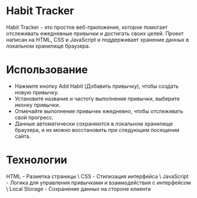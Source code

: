 # Habit Tracker

Habit Tracker - это простое веб-приложение, которое помогает отслеживать ежедневные привычки и достигать своих целей. Проект написан на HTML, CSS и JavaScript и поддерживает хранение данных в локальном хранилище браузера.

# Использование
 - Нажмите кнопку Add Habit (Добавить привычку), чтобы создать новую привычку.
 - Установите название и частоту выполнения привычки, выберите иконку привычки.
 - Отмечайте выполнение привычек ежедневно, чтобы отслеживать свой прогресс.
 - Данные автоматически сохраняются в локальном хранилище браузера, и их можно восстановить при следующем посещении сайта.
   
# Технологии
HTML - Разметка страницы \\
CSS - Стилизация интерфейса \\
JavaScript - Логика для управления привычками и взаимодействия с интерфейсом \\
Local Storage - Сохранение данных на стороне клиента
